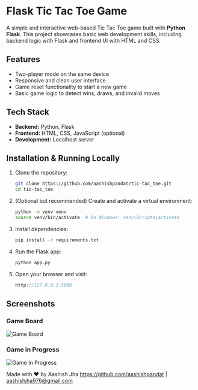 
# Flask Tic Tac Toe Game

A simple and interactive web-based Tic Tac Toe game built with **Python Flask**. This project showcases basic web development skills, including backend logic with Flask and frontend UI with HTML and CSS.

## Features

- Two-player mode on the same device
- Responsive and clean user interface
- Game reset functionality to start a new game
- Basic game logic to detect wins, draws, and invalid moves

## Tech Stack

- **Backend:** Python, Flask
- **Frontend:** HTML, CSS, JavaScript (optional)
- **Development:** Localhost server

## Installation & Running Locally

1. Clone the repository:

   ```bash
   git clone https://github.com/aashishpandat/tic-tac_toe.git
   cd tic-tac_toe

2. (Optional but recommended) Create and activate a virtual environment:

   ```bash
   python -m venv venv
   source venv/bin/activate  # On Windows: venv\Scripts\activate

3. Install dependencies:

   ```bash
   pip install -r requirements.txt

4. Run the Flask app:
    
   ```bash
   python app.py

5. Open your browser and visit:
 
    ```cpp
    http://127.0.0.1:5000

## Screenshots

### Game Board

![Game Board](images/screenshot.png)

### Game in Progress

![Game In Progress](images/screenshot1.png)


Made with ❤️ by Aashish Jha
https://github.com/aashishpandat | aashishjha976@gmail.com

